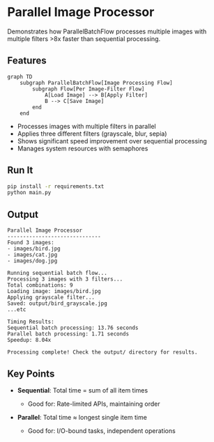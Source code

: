 # Parallel Image Processor

Demonstrates how ParallelBatchFlow processes multiple images with multiple filters >8x faster than sequential processing.

## Features

```mermaid
graph TD
    subgraph ParallelBatchFlow[Image Processing Flow]
        subgraph Flow[Per Image-Filter Flow]
            A[Load Image] --> B[Apply Filter]
            B --> C[Save Image]
        end
    end
```

- Processes images with multiple filters in parallel
- Applies three different filters (grayscale, blur, sepia)
- Shows significant speed improvement over sequential processing
- Manages system resources with semaphores

## Run It

```bash
pip install -r requirements.txt
python main.py
```

## Output

```=== Processing Images in Parallel ===
Parallel Image Processor
------------------------------
Found 3 images:
- images/bird.jpg
- images/cat.jpg
- images/dog.jpg

Running sequential batch flow...
Processing 3 images with 3 filters...
Total combinations: 9
Loading image: images/bird.jpg
Applying grayscale filter...
Saved: output/bird_grayscale.jpg
...etc

Timing Results:
Sequential batch processing: 13.76 seconds
Parallel batch processing: 1.71 seconds
Speedup: 8.04x

Processing complete! Check the output/ directory for results.
```

## Key Points

- **Sequential**: Total time = sum of all item times

  - Good for: Rate-limited APIs, maintaining order

- **Parallel**: Total time ≈ longest single item time
  - Good for: I/O-bound tasks, independent operations
